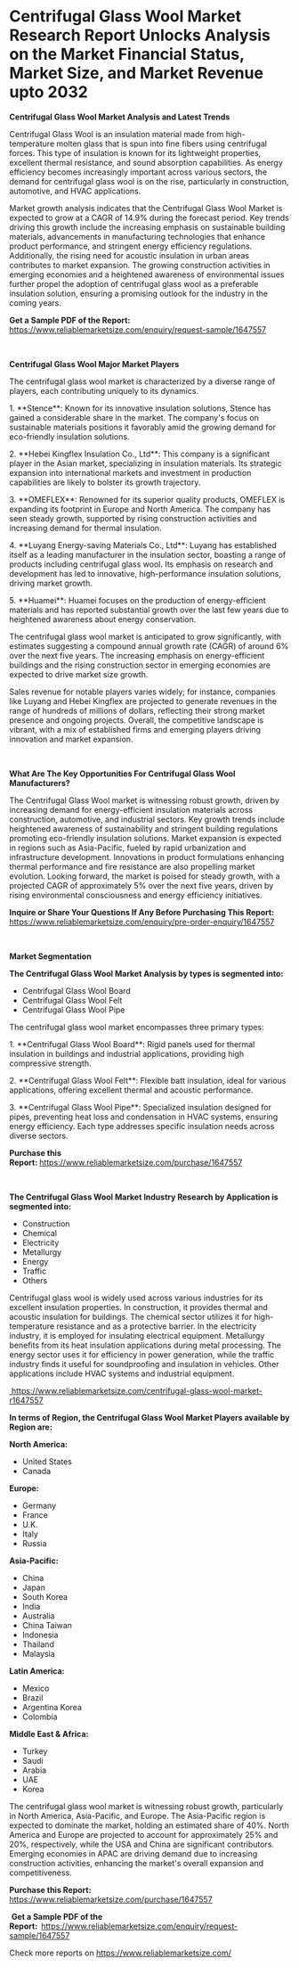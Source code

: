 <p><h1>Centrifugal Glass Wool Market Research Report Unlocks Analysis on the Market Financial Status, Market Size, and Market Revenue upto 2032</h1></p><p><strong>Centrifugal Glass Wool Market Analysis and Latest Trends</strong></p>
<p><p>Centrifugal Glass Wool is an insulation material made from high-temperature molten glass that is spun into fine fibers using centrifugal forces. This type of insulation is known for its lightweight properties, excellent thermal resistance, and sound absorption capabilities. As energy efficiency becomes increasingly important across various sectors, the demand for centrifugal glass wool is on the rise, particularly in construction, automotive, and HVAC applications.</p><p>Market growth analysis indicates that the Centrifugal Glass Wool Market is expected to grow at a CAGR of 14.9% during the forecast period. Key trends driving this growth include the increasing emphasis on sustainable building materials, advancements in manufacturing technologies that enhance product performance, and stringent energy efficiency regulations. Additionally, the rising need for acoustic insulation in urban areas contributes to market expansion. The growing construction activities in emerging economies and a heightened awareness of environmental issues further propel the adoption of centrifugal glass wool as a preferable insulation solution, ensuring a promising outlook for the industry in the coming years.</p></p>
<p><strong>Get a Sample PDF of the Report:&nbsp;</strong> <a href="https://www.reliablemarketsize.com/enquiry/request-sample/1647557?utm_campaign=2268&utm_medium=2&utm_source=Github&utm_content=ia&utm_term=30012025&utm_id=centrifugal-glass-wool">https://www.reliablemarketsize.com/enquiry/request-sample/1647557</a></p>
<p>&nbsp;</p>
<p><strong>Centrifugal Glass Wool Major Market Players</strong></p>
<p><p>The centrifugal glass wool market is characterized by a diverse range of players, each contributing uniquely to its dynamics. </p><p>1. **Stence**: Known for its innovative insulation solutions, Stence has gained a considerable share in the market. The company's focus on sustainable materials positions it favorably amid the growing demand for eco-friendly insulation solutions. </p><p>2. **Hebei Kingflex Insulation Co., Ltd**: This company is a significant player in the Asian market, specializing in insulation materials. Its strategic expansion into international markets and investment in production capabilities are likely to bolster its growth trajectory.</p><p>3. **OMEFLEX**: Renowned for its superior quality products, OMEFLEX is expanding its footprint in Europe and North America. The company has seen steady growth, supported by rising construction activities and increasing demand for thermal insulation.</p><p>4. **Luyang Energy-saving Materials Co., Ltd**: Luyang has established itself as a leading manufacturer in the insulation sector, boasting a range of products including centrifugal glass wool. Its emphasis on research and development has led to innovative, high-performance insulation solutions, driving market growth.</p><p>5. **Huamei**: Huamei focuses on the production of energy-efficient materials and has reported substantial growth over the last few years due to heightened awareness about energy conservation.</p><p>The centrifugal glass wool market is anticipated to grow significantly, with estimates suggesting a compound annual growth rate (CAGR) of around 6% over the next five years. The increasing emphasis on energy-efficient buildings and the rising construction sector in emerging economies are expected to drive market size growth.</p><p>Sales revenue for notable players varies widely; for instance, companies like Luyang and Hebei Kingflex are projected to generate revenues in the range of hundreds of millions of dollars, reflecting their strong market presence and ongoing projects. Overall, the competitive landscape is vibrant, with a mix of established firms and emerging players driving innovation and market expansion.</p></p>
<p>&nbsp;</p>
<p><strong>What Are The Key Opportunities For Centrifugal Glass Wool Manufacturers?</strong></p>
<p><p>The Centrifugal Glass Wool market is witnessing robust growth, driven by increasing demand for energy-efficient insulation materials across construction, automotive, and industrial sectors. Key growth trends include heightened awareness of sustainability and stringent building regulations promoting eco-friendly insulation solutions. Market expansion is expected in regions such as Asia-Pacific, fueled by rapid urbanization and infrastructure development. Innovations in product formulations enhancing thermal performance and fire resistance are also propelling market evolution. Looking forward, the market is poised for steady growth, with a projected CAGR of approximately 5% over the next five years, driven by rising environmental consciousness and energy efficiency initiatives.</p></p>
<p><strong>Inquire or Share Your Questions If Any Before Purchasing This Report:</strong> <a href="https://www.reliablemarketsize.com/enquiry/pre-order-enquiry/1647557?utm_campaign=2268&utm_medium=2&utm_source=Github&utm_content=ia&utm_term=30012025&utm_id=centrifugal-glass-wool">https://www.reliablemarketsize.com/enquiry/pre-order-enquiry/1647557</a></p>
<p>&nbsp;</p>
<p><strong>Market Segmentation</strong></p>
<p><strong>The Centrifugal Glass Wool Market Analysis by types is segmented into:</strong></p>
<p><ul><li>Centrifugal Glass Wool Board</li><li>Centrifugal Glass Wool Felt</li><li>Centrifugal Glass Wool Pipe</li></ul></p>
<p><p>The centrifugal glass wool market encompasses three primary types: </p><p>1. **Centrifugal Glass Wool Board**: Rigid panels used for thermal insulation in buildings and industrial applications, providing high compressive strength.</p><p>2. **Centrifugal Glass Wool Felt**: Flexible batt insulation, ideal for various applications, offering excellent thermal and acoustic performance.</p><p>3. **Centrifugal Glass Wool Pipe**: Specialized insulation designed for pipes, preventing heat loss and condensation in HVAC systems, ensuring energy efficiency. Each type addresses specific insulation needs across diverse sectors.</p></p>
<p><strong>Purchase this Report:&nbsp;</strong><a href="https://www.reliablemarketsize.com/purchase/1647557?utm_campaign=2268&utm_medium=2&utm_source=Github&utm_content=ia&utm_term=30012025&utm_id=centrifugal-glass-wool">https://www.reliablemarketsize.com/purchase/1647557</a></p>
<p>&nbsp;</p>
<p><strong>The Centrifugal Glass Wool Market Industry Research by Application is segmented into:</strong></p>
<p><ul><li>Construction</li><li>Chemical</li><li>Electricity</li><li>Metallurgy</li><li>Energy</li><li>Traffic</li><li>Others</li></ul></p>
<p><p>Centrifugal glass wool is widely used across various industries for its excellent insulation properties. In construction, it provides thermal and acoustic insulation for buildings. The chemical sector utilizes it for high-temperature resistance and as a protective barrier. In the electricity industry, it is employed for insulating electrical equipment. Metallurgy benefits from its heat insulation applications during metal processing. The energy sector uses it for efficiency in power generation, while the traffic industry finds it useful for soundproofing and insulation in vehicles. Other applications include HVAC systems and industrial equipment.</p></p>
<p><a href="https://www.reliablemarketsize.com/centrifugal-glass-wool-market-r1647557?utm_campaign=2268&utm_medium=2&utm_source=Github&utm_content=ia&utm_term=30012025&utm_id=centrifugal-glass-wool">&nbsp;https://www.reliablemarketsize.com/centrifugal-glass-wool-market-r1647557</a></p>
<p><strong>In terms of Region, the Centrifugal Glass Wool Market Players available by Region are:</strong></p>
<p>
    <p> <strong> North America: </strong>
        <ul>
            <li>United States</li>
            <li>Canada</li>
        </ul>
        </p> 
    <p> <strong> Europe: </strong>
        <ul>
            <li>Germany</li>
            <li>France</li>
            <li>U.K.</li>
            <li>Italy</li>
            <li>Russia</li>
        </ul>
        </p> 
    <p> <strong> Asia-Pacific: </strong>
        <ul>
            <li>China</li>
            <li>Japan</li>
            <li>South Korea</li>
            <li>India</li>
            <li>Australia</li>
            <li>China Taiwan</li>
            <li>Indonesia</li>
            <li>Thailand</li>
            <li>Malaysia</li>
        </ul>
        </p> 
    <p> <strong> Latin America: </strong>
        <ul>
            <li>Mexico</li>
            <li>Brazil</li>
            <li>Argentina Korea</li>
            <li>Colombia</li>
        </ul>
        </p> 
    <p> <strong> Middle East & Africa: </strong>
        <ul>
            <li>Turkey</li>
            <li>Saudi</li>
            <li>Arabia</li>
            <li>UAE</li>
            <li>Korea</li>
        </ul>
    </p>
    </p>
<p><p>The centrifugal glass wool market is witnessing robust growth, particularly in North America, Asia-Pacific, and Europe. The Asia-Pacific region is expected to dominate the market, holding an estimated share of 40%. North America and Europe are projected to account for approximately 25% and 20%, respectively, while the USA and China are significant contributors. Emerging economies in APAC are driving demand due to increasing construction activities, enhancing the market's overall expansion and competitiveness.</p></p>
<p><strong>Purchase this Report: </strong><a href="https://www.reliablemarketsize.com/purchase/1647557?utm_campaign=2268&utm_medium=2&utm_source=Github&utm_content=ia&utm_term=30012025&utm_id=centrifugal-glass-wool">https://www.reliablemarketsize.com/purchase/1647557</a></p>
<p>&nbsp;<strong>Get a Sample PDF of the Report:&nbsp;&nbsp;</strong><a href="https://www.reliablemarketsize.com/enquiry/request-sample/1647557?utm_campaign=2268&utm_medium=2&utm_source=Github&utm_content=ia&utm_term=30012025&utm_id=centrifugal-glass-wool">https://www.reliablemarketsize.com/enquiry/request-sample/1647557</a></p>
<p><strong></strong></p>
<p>Check more reports on <a href="https://www.reliablemarketsize.com/?utm_campaign=2268&utm_medium=2&utm_source=Github&utm_content=ia&utm_term=30012025&utm_id=centrifugal-glass-wool">https://www.reliablemarketsize.com/</a></p>